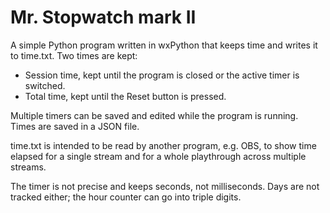 # Mr. Stopwatch mark II

A simple Python program written in wxPython that keeps time and writes it to time.txt. Two times are kept:
- Session time, kept until the program is closed or the active timer is switched.
- Total time, kept until the Reset button is pressed.

Multiple timers can be saved and edited while the program is running. Times are saved in a JSON file.

time.txt is intended to be read by another program, e.g. OBS, to show time elapsed for a single stream and for a whole playthrough across multiple streams.

The timer is not precise and keeps seconds, not milliseconds. Days are not tracked either; the hour counter can go into triple digits.

